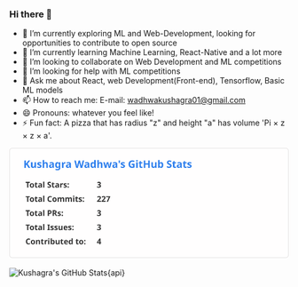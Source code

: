 ### Hi there 👋

<!--
**Kushagraw12/Kushagraw12** is a ✨ _special_ ✨ repository because its `README.md` (this file) appears on your GitHub profile.

Here are some ideas to get you started:
-->

- 🔭 I’m currently exploring ML and Web-Development, looking for opportunities to contribute to open source
- 🌱 I’m currently learning Machine Learning, React-Native and a lot more
- 👯 I’m looking to collaborate on Web Development and ML competitions
- 🤔 I’m looking for help with ML competitions
- 💬 Ask me about React, web Development(Front-end), Tensorflow, Basic ML models
- 📫 How to reach me: E-mail: wadhwakushagra01@gmail.com
- 😄 Pronouns: whatever you feel like!
- ⚡ Fun fact: A pizza that has radius "z" and height "a" has volume 'Pi × z × z × a'. 


![Kushagra's GitHub Stats](https://github.com/Kushagraw12/Kushagraw12/blob/master/api.svg)


![Kushagra's GitHub Stats{api}](https://github-readme-stats.vercel.app/api?username=Kushagraw12)
